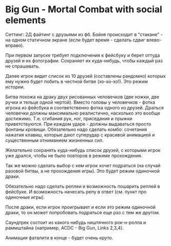 Big Gun - Mortal Combat with social elements
=======

Сеттинг: 2Д файтинг с друзьями из фб. Бойня происходит в "стакане" - на одном статичном экране (если будет время - сделать сдвиг влево-вправо). 

При первом запуске требует подключения к фейсбуку и берет оттуда друзей и их фотографии. Сохраняет их куда-нибудь, чтобы каждый раз не спрашивать. 

Далее игрок видит список из 10 друзей (составлены рандомно) которых ему нужно будет побить в честной битве (хо-хо-хо!). Это режим истории. 

Битва похожа на драку двух рисованных человечков (две ножки, две ручки и тельце одной чертой). Вместо головы у человечков - фотка игрока из фейсбука и соответственно фотка одного из друзей. Драться человечки должны максимально реалистично, насколько это вообще достижимо. Т.е. сгибания рук, ног, приседания и прыжки приветствуются. При каждом ударе - должны выдаваться просто фонтаны кровищи. Обязательно надо сделать комбо: сочетания нажатия клавиш, которые дают суперудар с красивой анимацией и существенным отниманием жизненных сил. 

Желательно сохранять куда-нибудь список друзей, с которыми игрок уже дрался, чтобы не было повторов в режиме прохождения. 

Так же можно сделать выбор с кем игрок хочет подраться (на случай разовой битвы, а не прохождения игры). Это будет режим одиночной драки. 

Обязательно надо сделать реплеи и возможность пошарить реплей в фейсбуке. И возможность начесать репу в ответ (см. пункт про одиночные игры). 

После драки, если игрок проигрывает и если это режим одиночной драки, то он может попробовать подраться еще раз с тем же другом. 

Саундтрек состоит из какого нибудь ништячного рок-н-ролла и раммштайна (например, ACDC - Big Gun, Links 2,3,4).

Анимация фаталити в конце - будет очень круто.  
